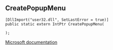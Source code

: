 ## CreatePopupMenu

```
[DllImport("user32.dll", SetLastError = true)]
public static extern IntPtr CreatePopupMenu(
   
);
```

[Microsoft documentation](https://docs.microsoft.com/en-us/windows/win32/api/winuser/nf-winuser-createpopupmenu)
